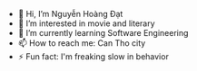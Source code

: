 - 👋 Hi, I’m Nguyễn Hoàng Đạt
- 👀 I’m interested in movie and literary
- 🌱 I’m currently learning Software Engineering
- 📫 How to reach me: Can Tho city
- ⚡ Fun fact: I'm freaking slow in behavior

<!---
hoc-code-kiem-tien/hoc-code-kiem-tien is a ✨ special ✨ repository because its `README.md` (this file) appears on your GitHub profile.
You can click the Preview link to take a look at your changes.
--->
